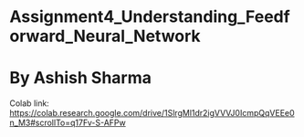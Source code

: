 # Assignment4_Understanding_Feedforward_Neural_Network
# By Ashish Sharma

Colab link: https://colab.research.google.com/drive/1SlrgMl1dr2igVVVJ0IcmpQqVEEe0n_M3#scrollTo=q17Fv-S-AFPw

